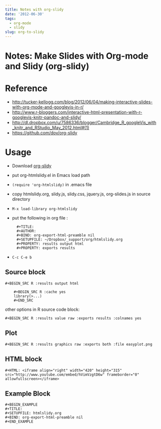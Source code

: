 ```yaml
---
title: Notes with org-slidy
date: '2012-06-30'
tags:
  - org-mode
  - slidy
slug: org-to-slidy
---
```



Notes: Make Slides with Org-mode and Slidy (org-slidy)
==========

# Reference #

- <http://tucker-kellogg.com/blog/2012/06/04/making-interactive-slides-with-org-mode-and-googlevis-in-r/>
- <http://www.r-bloggers.com/interactive-html-presentation-with-r-googlevis-knitr-pandoc-and-slidy/>
- <http://dl.dropbox.com/u/7586336/blogger/Cambridge_R_googleVis_with_knitr_and_RStudio_May_2012.html#(1)>
- <https://github.com/dov/org-slidy>
 
# Usage #

* Download [org-slidy](https://github.com/dov/org-slidy)
* put org-htmlslidy.el in Emacs load path
* `(require 'org-htmlslidy)` in .emacs file
* copy htmlslidy.org, slidy.js, slidy.css, jquery.js, org-slides.js in source directory
* `M-x load-library org-htmlslidy`
* put the following in org file : 
        
		#+TITLE:
        #+AUTHOR:
        #+BIND: org-export-html-preamble nil
        #+SETUPFILE: ~/Dropbox/_support/org/htmlslidy.org
        #+PROPERTY: results output html
        #+PROPERTY: exports results

* `C-c C-e b`

## Source block ##

`#+BEGIN_SRC R :results output html`
	    
		#+BEGIN_SRC R :cache yes
		library(>...)
		#+END_SRC

other options in R source code block:

	#+BEGIN_SRC R :results value raw :exports results :colnames yes

## Plot ##

	#+BEGIN_SRC R :results graphics raw :exports both :file easyplot.png

## HTML block ##

	#+HTML: <iframe align="right" width="420" height="315" src="http://www.youtube.com/embed/hVimVzgtD6w" frameborder="0" allowfullscreen></iframe>

## Example Block ##

	#+BEGIN_EXAMPLE 
	#+TITLE:
    #+SETUPFILE: htmlslidy.org
	#+BIND: org-export-html-preamble nil
    #+END_EXAMPLE
